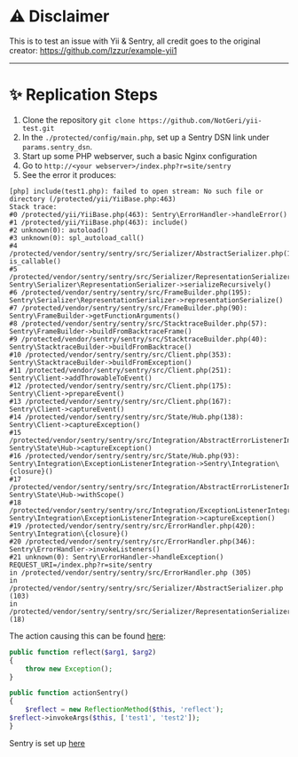 # ⚠ Disclaimer

This is to test an issue with Yii & Sentry, all credit goes to the original creator: https://github.com/Izzur/example-yii1 

---

# ✨ Replication Steps
1. Clone the repository `git clone https://github.com/NotGeri/yii-test.git`
2. In the `./protected/config/main.php`, set up a Sentry DSN link under `params.sentry_dsn`.
3. Start up some PHP webserver, such a basic Nginx configuration
4. Go to `http://<your webserver>/index.php?r=site/sentry`
5. See the error it produces:

```
[php] include(test1.php): failed to open stream: No such file or directory (/protected/yii/YiiBase.php:463)               
Stack trace:                                                                                                                                                                  
#0 /protected/yii/YiiBase.php(463): Sentry\ErrorHandler->handleError()                                                                                
#1 /protected/yii/YiiBase.php(463): include()                                                                                                         
#2 unknown(0): autoload()                                                                                                                                                     
#3 unknown(0): spl_autoload_call()                                                                                                                                            
#4 /protected/vendor/sentry/sentry/src/Serializer/AbstractSerializer.php(103): is_callable()                                                          
#5 /protected/vendor/sentry/sentry/src/Serializer/RepresentationSerializer.php(18): Sentry\Serializer\RepresentationSerializer->serializeRecursively()
#6 /protected/vendor/sentry/sentry/src/FrameBuilder.php(195): Sentry\Serializer\RepresentationSerializer->representationSerialize()                   
#7 /protected/vendor/sentry/sentry/src/FrameBuilder.php(90): Sentry\FrameBuilder->getFunctionArguments()
#8 /protected/vendor/sentry/sentry/src/StacktraceBuilder.php(57): Sentry\FrameBuilder->buildFromBacktraceFrame()
#9 /protected/vendor/sentry/sentry/src/StacktraceBuilder.php(40): Sentry\StacktraceBuilder->buildFromBacktrace()
#10 /protected/vendor/sentry/sentry/src/Client.php(353): Sentry\StacktraceBuilder->buildFromException()
#11 /protected/vendor/sentry/sentry/src/Client.php(251): Sentry\Client->addThrowableToEvent()
#12 /protected/vendor/sentry/sentry/src/Client.php(175): Sentry\Client->prepareEvent()
#13 /protected/vendor/sentry/sentry/src/Client.php(167): Sentry\Client->captureEvent()
#14 /protected/vendor/sentry/sentry/src/State/Hub.php(138): Sentry\Client->captureException()
#15 /protected/vendor/sentry/sentry/src/Integration/AbstractErrorListenerIntegration.php(25): Sentry\State\Hub->captureException()
#16 /protected/vendor/sentry/sentry/src/State/Hub.php(93): Sentry\Integration\ExceptionListenerIntegration->Sentry\Integration\{closure}()
#17 /protected/vendor/sentry/sentry/src/Integration/AbstractErrorListenerIntegration.php(26): Sentry\State\Hub->withScope()
#18 /protected/vendor/sentry/sentry/src/Integration/ExceptionListenerIntegration.php(32): Sentry\Integration\ExceptionListenerIntegration->captureException()
#19 /protected/vendor/sentry/sentry/src/ErrorHandler.php(420): Sentry\Integration\{closure}()
#20 /protected/vendor/sentry/sentry/src/ErrorHandler.php(346): Sentry\ErrorHandler->invokeListeners()
#21 unknown(0): Sentry\ErrorHandler->handleException()
REQUEST_URI=/index.php?r=site/sentry
in /protected/vendor/sentry/sentry/src/ErrorHandler.php (305)
in /protected/vendor/sentry/sentry/src/Serializer/AbstractSerializer.php (103)
in /protected/vendor/sentry/sentry/src/Serializer/RepresentationSerializer.php (18)
```

The action causing this can be found [here](https://github.com/NotGeri/yii-test/tree/master/protected/controllers/SiteController.php#L40):

```php
public function reflect($arg1, $arg2)
{
    throw new Exception();
}

public function actionSentry()
{
    $reflect = new ReflectionMethod($this, 'reflect');
$reflect->invokeArgs($this, ['test1', 'test2']);
}
```

Sentry is set up [here]([here](https://github.com/NotGeri/yii-test/tree/master/protected/components/CustomSentry.php):)